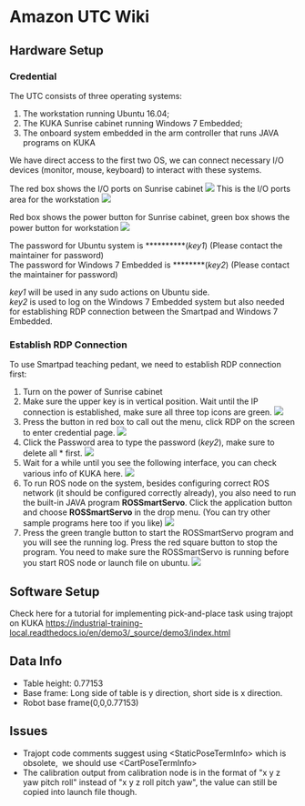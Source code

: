 # Amazon UTC Wiki


## Hardware Setup

### Credential
The UTC consists of three operating systems: 
1. The workstation running Ubuntu 16.04; 
2. The KUKA Sunrise cabinet running Windows 7 Embedded; 
3. The onboard system embedded in the arm controller that runs JAVA programs on KUKA 

We have direct access to the first two OS, we can connect necessary I/O devices (monitor, mouse, keyboard) to interact with these systems.  

The red box shows the I/O ports on Sunrise cabinet
![](sunrise.jpg)
This is the I/O ports area for  the workstation
![](workstation.jpg)

Red box shows the power button for Sunrise cabinet, green box shows the power button for workstation
![](switch.jpg)

The password for Ubuntu system is **********(*key1*) (Please contact the maintainer for password)  
The password for Windows 7 Embedded is ********(*key2*) (Please contact the maintainer for password)

*key1* will be used in any sudo actions on Ubuntu side.  
*key2* is used to log on the Windows 7 Embedded system but also needed for establishing RDP connection between the Smartpad and Windows 7 Embedded. 

### Establish RDP Connection
To use Smartpad teaching pedant, we need to establish RDP connection first:
1. Turn on the power of Sunrise cabinet
2. Make sure the upper key is in vertical position. Wait until the IP connection is established, make sure all three top icons are green.
   ![](step1.jpg)
3. Press the button in red box to call out the menu, click RDP on the screen to enter credential page.
   ![](step2.jpg)
4. Click the Password area to type the password (*key2*), make sure to delete all \* first.
   ![](step3.jpg)
5. Wait for a while until you see the following interface, you can check various info of KUKA here.
   ![](step4.jpg)
6. To run ROS node on the system, besides configuring correct ROS network (it should be configured correctly already), you also need to run the built-in JAVA program **ROSSmartServo**. Click the application button and choose **ROSSmartServo** in the drop menu. (You can try other sample programs here too if you like)
   ![](step5.jpg)
7. Press the green trangle button to start the ROSSmartServo program and you will see the running log. Press the red square button to stop the program. You need to make sure the ROSSmartServo is running before you start ROS node or launch file on ubuntu. 
   ![](step6.jpg)


## Software Setup
Check here for a tutorial for implementing pick-and-place task using trajopt on KUKA 
https://industrial-training-local.readthedocs.io/en/demo3/_source/demo3/index.html


## Data Info
- Table height: 0.77153
- Base frame: Long side of table is y direction, short side is x direction. 
- Robot base frame(0,0,0.77153)

## Issues
- Trajopt code comments suggest using \<StaticPoseTermInfo\> which is obsolete,  we should use \<CartPoseTermInfo\>
- The calibration output from calibration node is in the format of "x y z yaw pitch roll" instead of "x y z roll pitch yaw", the value can still be copied into launch file though.



